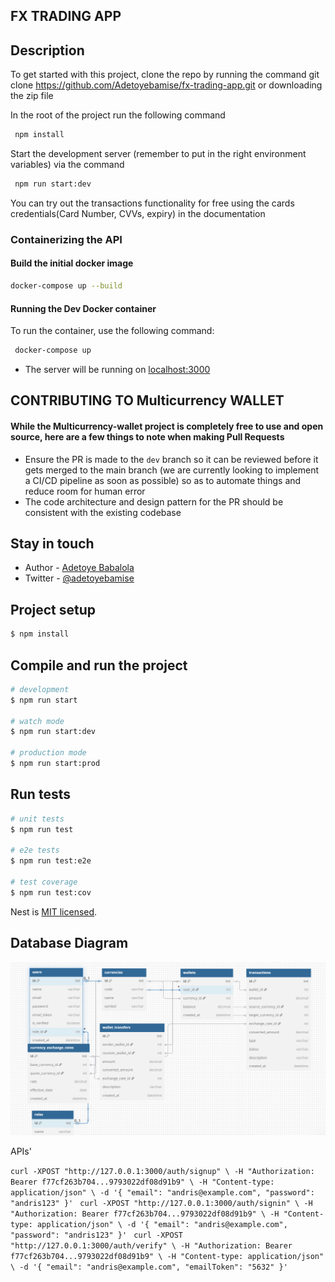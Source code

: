 ## FX TRADING APP

## Description

To get started with this project, clone the repo by running the command git clone https://github.com/Adetoyebamise/fx-trading-app.git or downloading the zip file

In the root of the project run the following command

```bash
 npm install
```

Start the development server (remember to put in the right environment variables) via the command

```bash
 npm run start:dev
```

You can try out the transactions functionality for free using the cards credentials(Card Number, CVVs, expiry) in the documentation

### Containerizing the API

#### Build the initial docker image

```bash
docker-compose up --build
```

#### Running the Dev Docker container

To run the container, use the following command:

```bash
 docker-compose up
```

- The server will be running on [localhost:3000](http://0.0.0.0:3000)

## CONTRIBUTING TO Multicurrency WALLET

#### While the Multicurrency-wallet project is completely free to use and open source, here are a few things to note when making Pull Requests

- Ensure the PR is made to the `dev` branch so it can be reviewed before it gets merged to the main branch (we are currently looking to implement a CI/CD pipeline as soon as possible) so as to automate things and reduce room for human error
- The code architecture and design pattern for the PR should be consistent with the existing codebase

## Stay in touch

- Author - [Adetoye Babalola](https://www.linkedin.com/in/adetoye-babalola-355118167/)
- Twitter - [@adetoyebamise](https://twitter.com/Adetoyebamise)

## Project setup

```bash
$ npm install
```

## Compile and run the project

```bash
# development
$ npm run start

# watch mode
$ npm run start:dev

# production mode
$ npm run start:prod
```

## Run tests

```bash
# unit tests
$ npm run test

# e2e tests
$ npm run test:e2e

# test coverage
$ npm run test:cov
```

Nest is [MIT licensed](https://github.com/nestjs/nest/blob/master/LICENSE).

## Database Diagram

![alt text](image.png)


APIs'

`curl -XPOST "http://127.0.0.1:3000/auth/signup" \
    -H "Authorization: Bearer f77cf263b704...9793022df08d91b9" \
    -H "Content-type: application/json" \
    -d '{
        "email": "andris@example.com",
        "password": "andris123"
    }'
`
`curl -XPOST "http://127.0.0.1:3000/auth/signin" \
    -H "Authorization: Bearer f77cf263b704...9793022df08d91b9" \
    -H "Content-type: application/json" \
    -d '{
        "email": "andris@example.com",
        "password": "andris123"
    }'
`
`curl -XPOST "http://127.0.0.1:3000/auth/verify" \
    -H "Authorization: Bearer f77cf263b704...9793022df08d91b9" \
    -H "Content-type: application/json" \
    -d '{
        "email": "andris@example.com",
        "emailToken": "5632"
    }'
`
